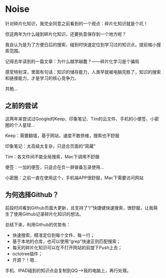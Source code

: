 # Noise

针对碎片化知识，我完全同意之前看到的一个观点：碎片化知识就是个坑！

但这两年为什么碰到碎片化知识，还要执意保存到一个地方呢？

我自认为是为了方便日后的搜索，碰到时快速定位到学习过的知识点，提前缩小搜索范围。

记得去年读到的一篇文章：为什么越学越蠢？——碎片化学习是个骗局

感受特别深，里面有句话：知识的储存能力，人类早就被电脑完胜了，知识的搜索和链接能力，才是学习的核心竞争力。

共勉...

## 之前的尝试

这两年来尝试过Google的Keep、印象笔记、Tim的云文件、手机的小便签、小密圈的个人星球...

Keep：需要翻墙，基于网站，速度不敢恭维，搜索也不舒服

印象笔记：太高级太复杂，只适合页面的“简藏”

Tim：各文件间不能全局搜索，Mac下调用不舒服

便签：一加的便签，只适合在负一屏做备忘录使用...

小密圈：之前一直在使用这个，手机端APP很舒服，Mac下需要访问网站

## 为何选择Github？

前段时间看到Github页面大更新，且支持了“/”快捷键快速搜索，很舒服，让我萌生了使用Github记录碎片化知识的想法。

总结下来，利用Github的优势有：

- 快速搜索，精准定位到每个文件、每一行；
- 基于本地的仓库，也可以使用“grep”快速正则匹配搜索；
- 每天的碎片化知识可以在不打开网站的前提下Push上去；
- octotree插件；
- 开源？！嗯...

手机、IPAD碰到的知识点会复制到QQ—>我的电脑上，再行处理。

